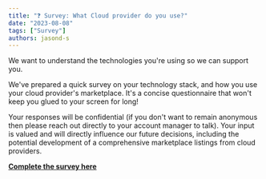 ```yaml
---
title: "❓ Survey: What Cloud provider do you use?"
date: "2023-08-08"
tags: ["Survey"]
authors: jasond-s
---
```


We want to understand the technologies you're using so we can support you.

<!--truncate-->

We've prepared a quick survey on your technology stack, and how you use your cloud provider's marketplace. It's a concise questionnaire that won't keep you glued to your screen for long! 

Your responses will be confidential (if you don't want to remain anonymous then please reach out directly to your account manager to talk). Your input is valued and will directly influence our future decisions, including the potential development of a comprehensive marketplace listings from cloud providers.

[**Complete the survey here**](https://bit.ly/codat-cloud-survey)
